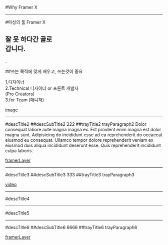 #Why Framer X

---

#마성의 툴 Framer X

## 잘 못 하다간 골로<br/>갑니다.

.

##쓰는 목적에 맞게 배우고, 쓰는것이 중요

1.디자이너<br/>2.Technical 디자이너 or 프론트 개발자<br/>(Pro Creators)<br/>3.for Team (매니저)

[image](framer.jpg)

---

#descTitle2
##descSubTitle2
222
##trayTitle2
trayParagraph2 Dolor consequat labore aute magna magna ex. Est proident enim magna est dolor magna sunt. Adipisicing do incididunt esse ad ea reprehenderit do occaecat eiusmod eu consequat. Ullamco tempor dolore reprehenderit veniam ex eiusmod duis aliqua incididunt deserunt esse. Quis reprehenderit incididunt culpa laboris.

[framerLayer](0)

---

#descTitle3
##descSubTitle3
333
##trayTitle3
trayParagraph3

[video](intro.mp4)

---

#descTitle4

---

#descTitle5

---

#descTitle6
##descSubTitle6
6666
##trayTitle6
trayParagraph6

[framerLayer](1)
